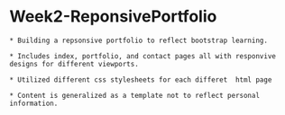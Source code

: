 # Week2-ReponsivePortfolio

    * Building a repsonsive portfolio to reflect bootstrap learning.  

    * Includes index, portfolio, and contact pages all with responvive designs for different viewports.

    * Utilized different css stylesheets for each differet  html page

    * Content is generalized as a template not to reflect personal information.

